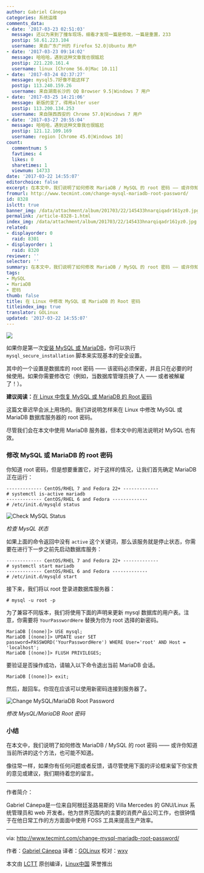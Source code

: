 ```yaml
---
author: Gabriel Cánepa
categories: 系统运维
comments_data:
- date: '2017-03-23 02:51:03'
  message: 还以为来到了撞车现场，细看才发现一篇是修改，一篇是重置，233
  postip: 58.61.223.104
  username: 来自广东广州的 Firefox 52.0|Ubuntu 用户
- date: '2017-03-23 09:14:02'
  message: 哈哈哈，遇到这种文章我也很尴尬
  postip: 221.220.161.4
  username: linux [Chrome 56.0|Mac 10.11]
- date: '2017-03-24 02:37:27'
  message: mysql5.7好像不能这样了
  postip: 113.240.159.26
  username: 来自湖南长沙的 QQ Browser 9.5|Windows 7 用户
- date: '2017-03-25 14:21:06'
  message: 新版的变了，得用alter user
  postip: 113.200.134.253
  username: 来自陕西西安的 Chrome 57.0|Windows 7 用户
- date: '2017-03-27 20:55:04'
  message: 哈哈哈，遇到这种文章我也很尴尬
  postip: 121.12.109.169
  username: region [Chrome 45.0|Windows 10]
count:
  commentnum: 5
  favtimes: 4
  likes: 0
  sharetimes: 1
  viewnum: 14733
date: '2017-03-22 14:55:07'
editorchoice: false
excerpt: 在本文中，我们说明了如何修改 MariaDB / MySQL 的 root 密码 —— 或许你知道当前所讲的这个方法，也可能不知道。
fromurl: http://www.tecmint.com/change-mysql-mariadb-root-password/
id: 8328
islctt: true
banner_img: /data/attachment/album/201703/22/145433hnarqiqadr161yz0.jpg
permalink: /article-8328-1.html
index_img: /data/attachment/album/201703/22/145433hnarqiqadr161yz0.jpg.thumb.jpg
related:
- displayorder: 0
  raid: 8301
- displayorder: 1
  raid: 8320
reviewer: ''
selector: ''
summary: 在本文中，我们说明了如何修改 MariaDB / MySQL 的 root 密码 —— 或许你知道当前所讲的这个方法，也可能不知道。
tags:
- MySQL
- MariaDB
- 密码
thumb: false
title: 在 Linux 中修改 MySQL 或 MariaDB 的 Root 密码
titleindex_img: true
translator: GOLinux
updated: '2017-03-22 14:55:07'
---
```


![](/data/attachment/album/201703/22/145433hnarqiqadr161yz0.jpg)


如果你是第一次[安装 MySQL 或 MariaDB](/article-8320-1.html)，你可以执行 `mysql_secure_installation` 脚本来实现基本的安全设置。


其中的一个设置是数据库的 root 密码 —— 该密码必须保密，并且只在必要的时候使用。如果你需要修改它（例如，当数据库管理员换了人 —— 或者被解雇了！）。


**建议阅读：**[在 Linux 中恢复 MySQL 或 MariaDB 的 Root 密码](/article-8301-1.html)


这篇文章迟早会派上用场的。我们讲说明怎样来在 Linux 中修改 MySQL 或 MariaDB 数据库服务器的 root 密码。


尽管我们会在本文中使用 MariaDB 服务器，但本文中的用法说明对 MySQL 也有效。


### 修改 MySQL 或 MariaDB 的 root 密码


你知道 root 密码，但是想要重置它，对于这样的情况，让我们首先确定 MariaDB 正在运行：



```
------------- CentOS/RHEL 7 and Fedora 22+ ------------- 
# systemctl is-active mariadb
------------- CentOS/RHEL 6 and Fedora -------------
# /etc/init.d/mysqld status

```

![Check MySQL Status](/data/attachment/album/201703/22/145508uxhaedziffsfvtnb.png)


*检查 MysQL 状态*


如果上面的命令返回中没有 `active` 这个关键词，那么该服务就是停止状态，你需要在进行下一步之前先启动数据库服务：



```
------------- CentOS/RHEL 7 and Fedora 22+ ------------- 
# systemctl start mariadb
------------- CentOS/RHEL 6 and Fedora -------------
# /etc/init.d/mysqld start

```

接下来，我们将以 root 登录进数据库服务器：



```
# mysql -u root -p

```

为了兼容不同版本，我们将使用下面的声明来更新 mysql 数据库的用户表。注意，你需要将 `YourPasswordHere` 替换为你为 root 选择的新密码。



```
MariaDB [(none)]> USE mysql;
MariaDB [(none)]> UPDATE user SET password=PASSWORD('YourPasswordHere') WHERE User='root' AND Host = 'localhost';
MariaDB [(none)]> FLUSH PRIVILEGES;

```

要验证是否操作成功，请输入以下命令退出当前 MariaDB 会话。



```
MariaDB [(none)]> exit;

```

然后，敲回车。你现在应该可以使用新密码连接到服务器了。


![Change MySQL/MariaDB Root Password](/data/attachment/album/201703/22/145508fc2j164z9p9xp949.png)


*修改 MysQL/MariaDB Root 密码*


### 小结


在本文中，我们说明了如何修改 MariaDB / MySQL 的 root 密码 —— 或许你知道当前所讲的这个方法，也可能不知道。


像往常一样，如果你有任何问题或者反馈，请尽管使用下面的评论框来留下你宝贵的意见或建议，我们期待着您的留言。




---


作者简介：


Gabriel Cánepa是一位来自阿根廷圣路易斯的 Villa Mercedes 的 GNU/Linux 系统管理员和 web 开发者。他为世界范围内的主要的消费产品公司工作，也很钟情于在他日常工作的方方面面中使用 FOSS 工具来提高生产效率。




---


via: <http://www.tecmint.com/change-mysql-mariadb-root-password/>


作者：[Gabriel Cánepa](http://www.tecmint.com/author/gacanepa/) 译者：[GOLinux](https://github.com/GOLinux) 校对：[wxy](https://github.com/wxy)


本文由 [LCTT](https://github.com/LCTT/TranslateProject) 原创编译，[Linux中国](https://linux.cn/) 荣誉推出